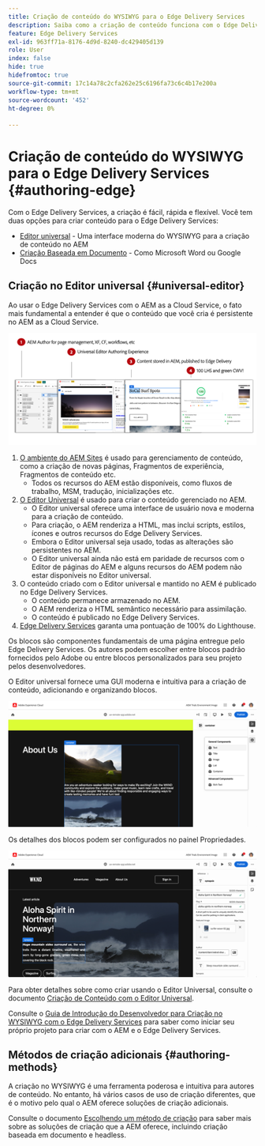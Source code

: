 ```yaml
---
title: Criação de conteúdo do WYSIWYG para o Edge Delivery Services
description: Saiba como a criação de conteúdo funciona com o Edge Delivery Services e como criar conteúdo do AEM com o Edge Delivery Services.
feature: Edge Delivery Services
exl-id: 963ff71a-8176-4d9d-8240-dc429405d139
role: User
index: false
hide: true
hidefromtoc: true
source-git-commit: 17c14a78c2cfa262e25c6196fa73c6c4b17e200a
workflow-type: tm+mt
source-wordcount: '452'
ht-degree: 0%

---
```



# Criação de conteúdo do WYSIWYG para o Edge Delivery Services {#authoring-edge}

Com o Edge Delivery Services, a criação é fácil, rápida e flexível. Você tem duas opções para criar conteúdo para o Edge Delivery Services:

* [Editor universal](#universal-editor) - Uma interface moderna do WYSIWYG para a criação de conteúdo no AEM
* [Criação Baseada em Documento](#document-based) - Como Microsoft Word ou Google Docs

## Criação no Editor universal {#universal-editor}

Ao usar o Edge Delivery Services com o AEM as a Cloud Service, o fato mais fundamental a entender é que o conteúdo que você cria é persistente no AEM as a Cloud Service.

![Como a criação do WYSIWYG funciona com o Edge Delivery Services](assets/how-aem-edge-works.png)

1. [O ambiente do AEM Sites](/help/sites-cloud/authoring/quick-start.md) é usado para gerenciamento de conteúdo, como a criação de novas páginas, Fragmentos de experiência, Fragmentos de conteúdo etc.
   * Todos os recursos do AEM estão disponíveis, como fluxos de trabalho, MSM, tradução, inicializações etc.
1. [O Editor Universal](/help/sites-cloud/authoring/universal-editor/authoring.md) é usado para criar o conteúdo gerenciado no AEM.
   * O Editor universal oferece uma interface de usuário nova e moderna para a criação de conteúdo.
   * Para criação, o AEM renderiza a HTML, mas inclui scripts, estilos, ícones e outros recursos do Edge Delivery Services.
   * Embora o Editor universal seja usado, todas as alterações são persistentes no AEM.
   * O Editor universal ainda não está em paridade de recursos com o Editor de páginas do AEM e alguns recursos do AEM podem não estar disponíveis no Editor universal.
1. O conteúdo criado com o Editor universal e mantido no AEM é publicado no Edge Delivery Services.
   * O conteúdo permanece armazenado no AEM.
   * O AEM renderiza o HTML semântico necessário para assimilação.
   * O conteúdo é publicado no Edge Delivery Services.
1. [Edge Delivery Services](/help/edge/developer/keeping-it-100.md) garanta uma pontuação de 100% do Lighthouse.

Os blocos são componentes fundamentais de uma página entregue pelo Edge Delivery Services. Os autores podem escolher entre blocos padrão fornecidos pelo Adobe ou entre blocos personalizados para seu projeto pelos desenvolvedores.

O Editor universal fornece uma GUI moderna e intuitiva para a criação de conteúdo, adicionando e organizando blocos.

![Adicionando e organizando blocos no Editor Universal](assets/blocks.png)

Os detalhes dos blocos podem ser configurados no painel Propriedades.

![Configurando propriedades de bloco](assets/block-properties.png)

Para obter detalhes sobre como criar usando o Editor Universal, consulte o documento [Criação de Conteúdo com o Editor Universal](/help/sites-cloud/authoring/universal-editor/authoring.md).

Consulte o [Guia de Introdução do Desenvolvedor para Criação no WYSIWYG com o Edge Delivery Services](/help/edge/wysiwyg-authoring/edge-dev-getting-started.md) para saber como iniciar seu próprio projeto para criar com o AEM e o Edge Delivery Services.

## Métodos de criação adicionais  {#authoring-methods}

A criação no WYSIWYG é uma ferramenta poderosa e intuitiva para autores de conteúdo. No entanto, há vários casos de uso de criação diferentes, que é o motivo pelo qual o AEM oferece soluções de criação adicionais.

Consulte o documento [Escolhendo um método de criação](/help/edge/authoring-methods.md) para saber mais sobre as soluções de criação que a AEM oferece, incluindo criação baseada em documento e headless.
